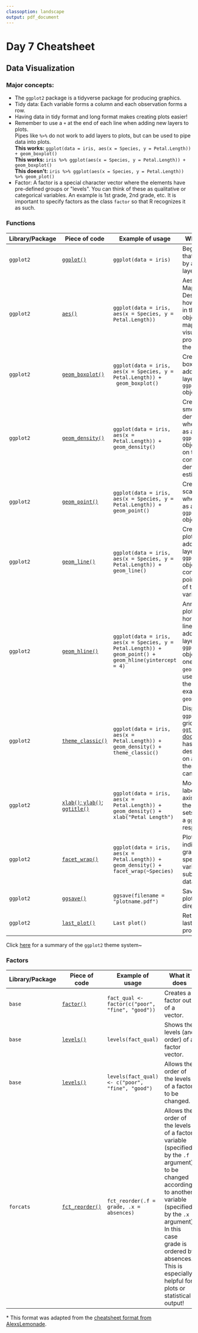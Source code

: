```yaml
---
classoption: landscape
output: pdf_document
---
```


# Day 7 Cheatsheet

## Data Visualization

### Major concepts:

- The `ggplot2` package is a tidyverse package for producing graphics.
- Tidy data: Each variable forms a column and each observation forms a row.
- Having data in tidy format and long format makes creating plots easier!
- Remember to use a `+` at the end of each line when adding new layers to plots.   
Pipes like `%>%` do not work to add layers to plots, but can be used to pipe data into plots.  
**This works:** `ggplot(data = iris, aes(x = Species, y = Petal.Length)) + geom_boxplot()`  
**This works:** `iris %>% ggplot(aes(x = Species, y = Petal.Length)) + geom_boxplot()`  
**This doesn't:** `iris %>% ggplot(aes(x = Species, y = Petal.Length)) %>% geom_plot()`  
- Factor: A factor is a special character vector where the elements have pre-defined groups or "levels". You can think of these as qualitative or categorical variables. An example is 1st grade, 2nd grade, etc. It is important to specify factors as the class `factor` so that R recognizes it as such.

### Functions
|Library/Package|Piece of code|Example of usage|What it does|
|---------------|-------------|----------------|-------------|
| `ggplot2`| [`ggplot()`](https://www.rdocumentation.org/packages/ggplot2/versions/3.3.0/topics/ggplot) | `ggplot(data = iris)`| Begins a plot that is finished by adding layers.  |
| `ggplot2`| [`aes()`](https://www.rdocumentation.org/packages/ggplot2/versions/3.3.0/topics/aes) |  `ggplot(data = iris, aes(x = Species, y = Petal.Length))`   | Aesthetic Mappings - Designates how variables in the data object will be mapped to the visual properties of the ggplot.|
| `ggplot2`| [`geom_boxplot()`](https://www.rdocumentation.org/packages/ggplot2/versions/3.3.0/topics/geom_boxplot) | `ggplot(data = iris, aes(x = Species, y = Petal.Length)) +` <br> ` geom_boxplot()`| Creates a boxplot when added as a layer to a `ggplot()` object.   |
| `ggplot2`| [`geom_density()`](https://www.rdocumentation.org/packages/ggplot2/versions/3.3.0/topics/geom_density) | `ggplot(data = iris, aes(x = Petal.Length)) +` <br> `geom_density()`| Creates a smoothed density plot when added as a layer to a `ggplot()` object based on the computed density estimate.   |
| `ggplot2`| [`geom_point()`](https://www.rdocumentation.org/packages/ggplot2/versions/3.3.0/topics/geom_point) | `ggplot(data = iris, aes(x = Species, y = Petal.Length)) + `<br> `geom_point()`| Creates a scatterplot when added as a layer to a `ggplot()` object.   |
| `ggplot2`| [`geom_line()`](https://www.rdocumentation.org/packages/ggplot2/versions/3.3.0/topics/geom_path) | `ggplot(data = iris, aes(x = Species, y = Petal.Length)) + `<br> `geom_line()`| Creates a line plot when added as a layer to a `ggplot()` object by connecting the points in order of the x axis variable.   |
| `ggplot2`| [`geom_hline()`](https://www.rdocumentation.org/packages/ggplot2/versions/0.9.0/topics/geom_hline) | `ggplot(data = iris, aes(x = Species, y = Petal.Length)) +` <br> `geom_point() +` <br> `geom_hline(yintercept = 4)`    | Annotates a plot with horizontal lines when added as a layer to a `ggplot()` object with one of the `geom` functions used to draw the plot, for example, `geom_point()`.  |
| `ggplot2`| [`theme_classic()`](https://www.rdocumentation.org/packages/ggplot2/versions/3.3.0/topics/ggtheme)| `ggplot(data = iris, aes(x = Petal.Length)) +` <br> `geom_density() +` <br> `theme_classic()`  | Displays `ggplot` without grid lines. The [`ggtheme` documentation](https://www.rdocumentation.org/packages/ggplot2/versions/3.3.0/topics/ggtheme) has descriptions on additional themes that can be used.|
| `ggplot2`| [`xlab()`; `ylab()`; `ggtitle()`](https://www.rdocumentation.org/packages/ggplot2/versions/3.3.0/topics/labs)  | `ggplot(data = iris, aes(x = Petal.Length)) +` <br> `geom_density() +` <br> `xlab("Petal Length")`| Modifies the labels on the x axis and on the y axis, and sets the title of a `ggplot`, respectively.  |
| `ggplot2`   | [`facet_wrap()`](https://www.rdocumentation.org/packages/ggplot2/versions/3.3.0/topics/facet_wrap)   | `ggplot(data = iris, aes(x = Petal.Length)) +`<br> `geom_density() +`<br> `facet_wrap(~Species)`| Plots individual graphs using specified variables to subset the data.  |
| `ggplot2`| [`ggsave()`](https://www.rdocumentation.org/packages/ggplot2/versions/3.3.0/topics/ggsave)  | `ggsave(filename = "plotname.pdf")` | Saves the last plot in working directory.|
| `ggplot2`| [`last_plot()`](https://www.rdocumentation.org/packages/ggplot2/versions/3.3.0/topics/last_plot)| `Last plot()` | Returns the last plot produced.     |  

Click [here](https://github.com/claragranell/ggplot2/blob/main/ggplot_theme_system_cheatsheet.pdf) for a summary of the `ggplot2` theme system~

### Factors
|Library/Package|Piece of code|Example of usage|What it does|
|---------------|-------------|----------------|-------------|
| `base`| [`factor()`](https://www.rdocumentation.org/packages/base/versions/3.6.2/topics/factor) | `fact_qual <-factor(c("poor", "fine", "good"))`| Creates a factor out of a vector.  |
| `base`| [`levels()`](https://www.rdocumentation.org/packages/base/versions/3.6.2/topics/levels) | `levels(fact_qual)`| Shows the levels (and order) of a factor vector. |
| `base`| [`levels()`](https://www.rdocumentation.org/packages/base/versions/3.6.2/topics/levels) | `levels(fact_qual) <- c("poor", "fine", "good")`| Allows the order of the levels of a factor to be changed. |
| `forcats` | [`fct_reorder()`](https://forcats.tidyverse.org/reference/fct_reorder.html) | `fct_reorder(.f = grade, .x = absences)`| Allows the order of the levels of a factor variable (specified by the `.f` argument) to be changed according to another variable (specified by the `.x` argument). In this case grade is ordered by absences. This is especially helpful for plots or statistical output! |

\* This format was adapted from the [cheatsheet format from AlexsLemonade](https://github.com/AlexsLemonade/training-modules/tree/master/module-cheatsheets).
